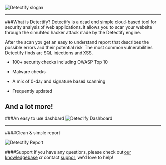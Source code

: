 ![Detectify slogan](/images/apps/detectify/gohackyourself.png "Go hack yourself or someone else will")

---
###What is Detectify?
Detectify is a dead end simple cloud-based tool for security analysis of web applications. It allows you to scan your website through the simulated hacker attack made by the Detectify engine.

After the scan you get an easy to understand report that describes the possible errors and their potential risk. The most common vulnerabilities Detectify finds are SQL injections and XSS.

*	100+ security checks including OWASP Top 10

*	Malware checks

*	A mix of 0-day and signature based scanning

*	Frequently updated


And a lot more! 
---
###An easy to use dashbard
![Detectify Dashboard](/images/apps/detectify/dashboard.png "Detectify Dashboard")

---
####Clean & simple report

![Detectify Report](/images/apps/detectify/report.png "Detectify Report")

####Support 
If you have any questions, please check out [our knowledgebase](http://support.detectify.com/) or contact [suppor](https://detectify.com/support), we'd love to help!
